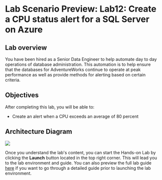 # Lab Scenario Preview: Lab12: Create a CPU status alert for a SQL Server on Azure

## Lab overview

You have been hired as a Senior Data Engineer to help automate day to day operations of database administration. This automation is to help ensure that the databases for AdventureWorks continue to operate at peak performance as well as provide methods for alerting based on certain criteria.

## Objectives

After completing this lab, you will be able to:

- Create an alert when a CPU exceeds an average of 80 percent

## Architecture Diagram

![](../images/preview12.png)

Once you understand the lab's content, you can start the Hands-on Lab by clicking the **Launch** button located in the top right corner. This will lead you to the lab environment and guide. You can also preview the full lab guide [here](https://experience.cloudlabs.ai/#/labguidepreview/ff14f7fa-fddb-4bd6-9680-285b650db733) if you want to go through a detailed guide prior to launching the lab environment. 
 